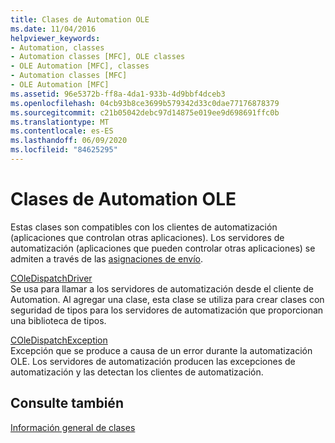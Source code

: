 ```yaml
---
title: Clases de Automation OLE
ms.date: 11/04/2016
helpviewer_keywords:
- Automation, classes
- Automation classes [MFC], OLE classes
- OLE Automation [MFC], classes
- Automation classes [MFC]
- OLE Automation [MFC]
ms.assetid: 96e5372b-ff8a-4da1-933b-4d9bbf4dceb3
ms.openlocfilehash: 04cb93b8ce3699b579342d33c0dae77176878379
ms.sourcegitcommit: c21b05042debc97d14875e019ee9d698691ffc0b
ms.translationtype: MT
ms.contentlocale: es-ES
ms.lasthandoff: 06/09/2020
ms.locfileid: "84625295"
---
```

# <a name="ole-automation-classes"></a>Clases de Automation OLE

Estas clases son compatibles con los clientes de automatización (aplicaciones que controlan otras aplicaciones). Los servidores de automatización (aplicaciones que pueden controlar otras aplicaciones) se admiten a través de las [asignaciones de envío](reference/dispatch-maps.md).

[COleDispatchDriver](reference/coledispatchdriver-class.md)<br/>
Se usa para llamar a los servidores de automatización desde el cliente de Automation. Al agregar una clase, esta clase se utiliza para crear clases con seguridad de tipos para los servidores de automatización que proporcionan una biblioteca de tipos.

[COleDispatchException](reference/coledispatchexception-class.md)<br/>
Excepción que se produce a causa de un error durante la automatización OLE. Los servidores de automatización producen las excepciones de automatización y las detectan los clientes de automatización.

## <a name="see-also"></a>Consulte también

[Información general de clases](class-library-overview.md)
